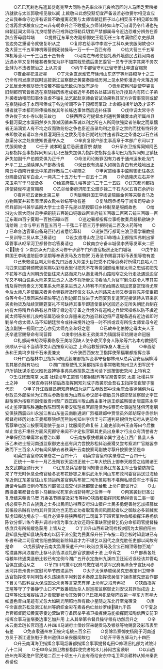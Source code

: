 <!-- { "loadSidebar": true } -->
　　○乙巳瓦剌也先遣其徒奄克至大同称也先率众往兀良哈恐回时人马困乏索粮接济就欲与太监郭敬相见敬以闻  上敕敬曰此虏狡黠切宜严备设若必欲要尔相见宜应之曰我奉命守边非有诏旨不敢擅离况我与太师皆朝廷臣子以心相契虽不相见即如面会或再言求粮宜应之曰非有朝命升合不敢擅支京师储峙如山尔可自请仍令传语也先曰朝廷闻太师与兀良哈讐杀已戒饰边将勒兵切宜严禁部属毋令近边恐难分辨务在善辞应答毋启衅端
　　○提督辽东军务左副都御史王翱历任三年考满欲回京吏部具言边务之重请令就彼复职从之
　　○复除右给事中李震于工科以亲丧服阕故也○免大营三千五军神机等营倒死骑操马一万一千一百匹有奇
　　○给大营三千五军神机等营马一千三百五十匹有奇
　　○河南左布政使饶礼奏外境逃民占籍河南者近遇水旱又复转徙甚者聚党为非不加禁戢恐遗后患乞委官一员专于抚字其果不务农业肆为不法者按治之  上从其请
　　○丙午中都留守司正留守萧让卒遣官赐祭
　　○夜金星犯进贤星
　　○丁未免直隶淮安府徐州山东济宁等州县粮草十之三仍命有司发廪济民时巡按浙江监察御史黄裳奏臣经历河上见水势弥漫迨今未落近河之民居舍禾稼尽皆渰没若不赈恤恐致失所故有是命
　　○贵州按察司副使李睿言旧制都司官皆推选在京随操历练老成者近年多因各处征进有功升授其内有阵亡子弟升袭者幼稚罔知事体贪虐不循礼法乞起赴京师会官试验果称其官方许管事否则或留在京随操或于本司带俸或于各边听调不许干预都司军政  上命都指挥年幼及才识不堪者就于本都司带俸操练俟其年长练达事体然后选补任事
　　○戊申调太常寺寺丞许俊于太仆寺以剩员故也
　　○狭西西安府提督水利通判黄镛奏本府所属州县多籍河渠之水溉田然岁久弊滋因循未革诚以利之所在人所同欲强梁者倍取之而桑懦者无涓滴宜人有不均之叹而致纷纷之争也臣近虽录均利之意示之禁约而犹有恃奸贪未即悛改者请以各州县灌溉田亩之数及用水日期时刻并违者罪之之条镌之以石立诸总渠分水之处庶使知畏遵守从之
　　○辛亥复除户部主事高章于本部广东司以丁忧服阕故也
　　○壬子  诚孝昭皇后忌辰遣官祭  献陵
　　○升罕东卫指挥同知阿巴为都指挥佥事指挥同知朵儿只巴挫失加俱为指挥使指挥佥事切巴为指挥同知卫镇抚萨失加副千户伯颜秃俱为正千户
　　○命法司论断罪囚有力者于通州运米赴龙门开平二卫上纳赎罪从户部奏请也
　　○癸丑夜有流星大如椀色青白有光烛地出正南云中西南行至云中尾迹炸散后二小星随之
　　○甲寅遣给事中监察御史往各边分赐备边官军白金人一两共二十五万七千一百五十二两
　　○命选隆庆左右并怀来卫屯军于马营备冬
　　○给宣府猫儿峪等营马二千二十五匹　○辽东都司都指挥使裴俊卒遣官赐祭
　　○乙卯给秦府汧阳王公鏳岁禄二千石内米五百石余折钞
　　○夜月犯五诸侯北第三星
　　○丙辰朝鲜国王李祹遣陪臣金何等来朝贡马及方物赐宴并彩币表里袭衣靴袜钞绢等物有差
　　○复除司丞杨导于尚宝司导故少师兵部尚书兼华盖殿大学士士奇子先是以荫授职归乡终制至是服阕故也
　　○给沿边火器大同甘肃手把铜铳五百碗口铜礟四百宣府铳五百礟二百密云铳三百礟一百辽东礟四百宁夏礟一百独石礟四百
　　○巡边署都指挥佥事杨俊奏兵器损敝缺少请给赐  上命与甲五百盔五百弓一千弦二千箭三万手把铜铳二百及火药等物
　　○丁巳命各边官军自备马匹待战者悉给草料
　　○设狭西行都司庄浪卫儒学署教授一员训导二员从本卫奏请也
　　○设女直塔山左卫给印命塔山卫都指挥弗剌出掌印管事从呕罕河卫都督你哈答奏请也
　　○敕南京守备丰城侯李贤等发军夫二匠＜锍-釒＞南京承天门金水河修千步廊午门外直宿板房正阳门城垣
　　○戊午朝鲜国王李祹遣陪臣李坚期等奉表贡马及方物贺  万寿圣节赐宴并彩币表里等物有差
　　○己未敕谕瓦剌太师也先曰近者太师差头目把秃不花等赍奏将所得兀良哈人口马匹来进朕特颁敕褒奖赐以彩叚表里付把秃不花等赍回颁给用旌太师之忠诚初把秃不花等不由大同朝贡使臣往来大路而来乃从迤北境外山路险窄之处行走及遇巡边官军又不明白说系太师差来进贡之人及不将所赍文书看验几为官军剿杀朕令人审其实情及得所赍奏文方知果系太师差来进贡之人特宥不问仍给赐衣服加恩宴赏馆待尤厚今后太师凡差使臣来者务令赍铁牌及印信文书从大同路来太师又奏请将先差使臣把伯等今冬打发回来然把伯等近方到边即日放进于大同宴劳复遣官迎接馆待从容来京买卖物货及陆续赏赐筵宴礼不可缺待其事毕即遣使臣护送回还必无所失朝廷兵制在内有大将精兵各路有总兵镇守缘边有守备之兵境外有巡哨之兵皆常操练以防不虞近闻太师等杀掠兀良哈部属恐彼余众奔遁来边为盗已敕边将严谨堤备遇有近边者即时剿杀今虑太师人马不知朝廷禁令或往来境外边将一时不辨或误有所伤太师宜毋令近边庶副朕一视同仁之心亦见太师克全和好之意
　　○已故奉化伯滕定母太夫人王氏卒遣官赐祭命有司营葬
　　○庚申封永和王弟美垾为镇国将军给赐诰命冠服
　　○礼部尚书胡濙等奏临泉王美塎因缺人使令收买净身人陈聚等六名本府教授阿谀顺从于理不当请移文山西按察司治之  上命治教授罪净身人准王用
　　○辛酉给永和王美坞岁禄千石米麦兼支
　　○升狭西西安左卫指挥使荣福署都指挥佥事
　　○升广西桂林中卫指挥同知武毅署都指挥佥事守备郁林州从总兵官安远侯柳溥言其屡杀贼有功也
　　○湖广按察使孔文英都指挥佥事常敬鞫施州卫大田军民千户所镇抚谋杀伯父殴死妾婢等事弗具奏擅执之法司请下巡按御史究问  上特宥之
　○壬戌修葺南京  太庙  社稷坛毕工遣驸马都尉赵辉等官祭告南京  太庙  社稷并厚土之神
　　○癸亥命羽林前后故指挥同知刘成子政袭职金吾右卫指挥使崔智子鉴代职
　　○甲子升江西建昌府知府杨谊为湖广左参政郎中沈余庆佥事徐俌俱为右参政员外郎柴兰为江西左参政张维为山西左参议郎中章敏员外郎梁楘监察御史李匡赵敬俱为按察司副使敏贵州楘广西匡四川敬山西主事叶遄王纲监察御史唐震陈永李彬史鉴评事陈胜通助教陈烈司务秦安张瑄推官颜隆俱为按察司佥事遄瑄隆俱河南纲安俱狭西震四川永浙江彬山东鉴云南胜通湖广烈福建郎中贾信员外郎胡琛寺丞徐珙都督府经历刘本王曼都察院经历熊尚初知州李信圭刁正通判易輗俱为知府从吏部会官荐举也浙江按察司副使于奎以丁忧服阕仍命复任  上谕吏部尚书王直等曰今后推举止宜总开堪任方面风宪郡守来闻不许定拟官职其吏员出身果才行出众有清誉者方许举保但滥举庸常者悉治以罪
　　○云南按察使赖巽卒巽字逊志江西广昌县人永乐乙未进士授河南道监察御史出巡有风力尝按苏松紏治豪猾又尝考察湖广官黜罢参政而下三百余人时有闻风解去者秩满升云南按察司副使寻荐升按察使至是卒
　　明英宗睿皇帝实录卷之一百四十六
　明英宗睿皇帝实录卷之一百四十七
　　正统十一年十一月乙丑朔钦天监进正统十二年大统历上御奉天殿受之给赐诸王及文武群臣颁行天下
　　○辽东总兵官都督同知曹议奏辽东各卫军士备倭防胡往来了守无时休息全倚官给冬衣布花钞锭之用洪武永乐间山东布政司委官运送过海给军近例辽东差官往山东领运所差官俱系布按二司所属每有不堪徇私顺受军士不得实惠请今后照旧例命布政司部领过海交付巡抚都御史给散  上命户部议行之
　　○山西操备署都督佥事卜马麟坐杖死军余当斩特宥之住俸一年
　　○丙寅袭封衍圣公孔彦缙来朝贡马贺  万寿圣节赐宴及彩币等物○狭西都指挥同知杨得青言二事一御虏必资乎兵自古骁勇之士多出民间访得西安府沿山猎户土民多勇健善射乞加招募优其徭役杀贼有功均其升赏其他岂无愿立功者取富贵闻风而起者以之御敌必多斩馘庶黠虏知畏边境永宁一统兵必资乎将狭西都行二司属卫下班官军尝命都指挥汪寿杨信陈钦分督训练今寿升调凉州信为事立功钦还司任事缺官提督乞仍分命都司官提督操练庶兵有所统缓急获用  上皆从之
　　○丁卯升山西布政司检校刘因为太原府阳曲县知县先是知县缺员本府以因干济公勤为民奏保升任下布按二司会核时知县缺已有补者布政二司官咸言阳曲繁剧新除知县才力不堪乞以因代之庶克胜任吏部以闻故有是命
　　○戊辰镇守云南太监萧保遣千户叶瑛诣京贡马及金宝石帽顶等物至湖广松滋县界风浪覆舟止存马余皆漂没礼部官欲置瑛于法  上命宥之
　　○户部奏各处屯粮年终通类造册比较已有定例今湖广五开永定施州九溪四卫迁延迟误经该并管屯官俱宜逮治从之
　　○革四川乌撒军民府乌撒在城乌蒙军民府黑章永宁宣抚司赤水河并贵州贵州宣慰司毕节四递运所
　　○太子太保恭顺侯吴克忠奏定州卫带俸达官指挥使平阿剌苦术久违操练平阿剌苦术奏原卫指挥使吴信下操练被克忠妄作部下冒关马匹料豆太保成国公朱勇等言克忠有罪  上命宥之戒毋再犯
　　○狭西指挥王瑄等守了宁番静宁山口不严致番贼劫杀人财巡按监察御史刘安议其罪当戍边  上曰瑄等论法难容姑贷之责取罪状令其效劳○己巳夜月犯垒璧阵西第一星东方有星大如盏色青白尾迹有光忽大如碗光明照地后有数小星随之东北行至鬼宿没
　　○庚午命直隶苏松及浙江杭州等府织金彩花素各色纻丝纱罗绫锦九千匹
　　○宁夏总兵官都督同知黄真等奏边营缺官守备因举平凉卫指挥使马能指挥同知陶信西安前卫指挥佥事马鉴堪委边事乞加升用  上从其举第令督兵操守候有功然后升之
　　○辛未云南孟琏长官司遣人并四川马湖府土僧妙容来朝贡马及银器等物赐宴及彩币表里有差
　　○免直隶通州左卫被灾屯粮三百余石
　　○复除监察御史杨刚于河南道方员于浙江道张魁于贵州道俱以亲丧服阕故也
　　○给开平等五驿马九十四匹
　　○升云南洱海卫指挥佥事司韶署都指挥佥事事提督屯田○修理旧礼部为试院计八十二间
　　○壬申命朵颜卫故都指挥使完者帖木儿孙阿古蛮袭职
　　○以山西应州充军死绝户官民地二百三十顷五十八亩有奇给安东中屯卫军余耕种从知州秦贵奏请也
